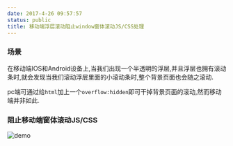 ```yaml
---
date: 2017-4-26 09:57:57
status: public
title: 移动端浮层滚动阻止window窗体滚动JS/CSS处理
---
```


### 场景
在移动端IOS和Android设备上,当我们出现一个半透明的浮层,并且浮层也拥有滚动条时,就会发现当我们滚动浮层里面的小滚动条时,整个背景页面也会随之滚动.

pc端可通过给`html`加上一个`overflow:hidden`即可干掉背景页面的滚动,然而移动端并非如此.

### 阻止移动端窗体滚动JS/CSS

![demo]()
